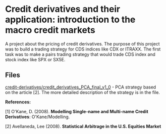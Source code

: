 # Credit derivatives and their application: introduction to the macro credit markets

A project about the pricing of credit derivatives. The purpose of this project was to build a trading strategy for CDS indices like CDX or ITRAXX. The first task was to make a pairs trading strategy that would trade CDS index and stock index like SPX or SX5E.

## Files
[credit-derivatives/credit_derivatives_PCA_final_v1_0](https://github.com/ialpatov/credit-derivatives/blob/main/credit_derivatives_PCA_final_v1_0.ipynb) - PCA strategy based on the article [2]. The more detailed description of the strategy is in the file.

__References:__

[1] O'Kane, D. (2008). __Modelling Single-name and Multi-name Credit Derivatives__: O'Kane/Modelling.

[2] Avellaneda, Lee (2008). __Statistical Arbitrage in the U.S. Equities Market__

